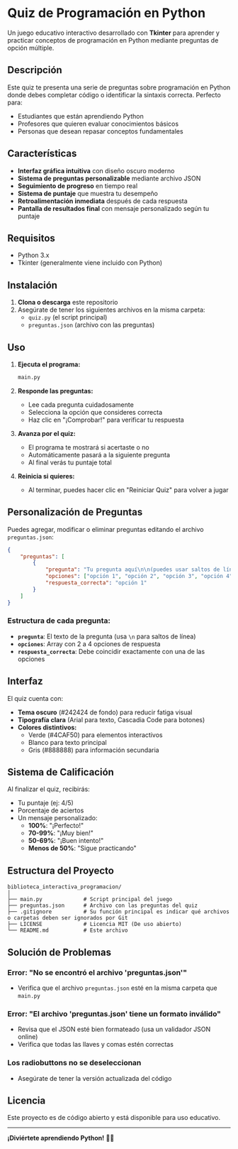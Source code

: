 # Quiz de Programación en Python

Un juego educativo interactivo desarrollado con **Tkinter** para aprender y practicar conceptos de programación en Python mediante preguntas de opción múltiple.

## Descripción

Este quiz te presenta una serie de preguntas sobre programación en Python donde debes completar código o identificar la sintaxis correcta. Perfecto para:
- Estudiantes que están aprendiendo Python
- Profesores que quieren evaluar conocimientos básicos
- Personas que desean repasar conceptos fundamentales

## Características

- **Interfaz gráfica intuitiva** con diseño oscuro moderno
- **Sistema de preguntas personalizable** mediante archivo JSON
- **Seguimiento de progreso** en tiempo real
- **Sistema de puntaje** que muestra tu desempeño
- **Retroalimentación inmediata** después de cada respuesta
- **Pantalla de resultados final** con mensaje personalizado según tu puntaje

## Requisitos

- Python 3.x
- Tkinter (generalmente viene incluido con Python)

## Instalación

1. **Clona o descarga** este repositorio
2. Asegúrate de tener los siguientes archivos en la misma carpeta:
   - `quiz.py` (el script principal)
   - `preguntas.json` (archivo con las preguntas)

## Uso

1. **Ejecuta el programa:**
   ```bash
   main.py
   ```

2. **Responde las preguntas:**
   - Lee cada pregunta cuidadosamente
   - Selecciona la opción que consideres correcta 
   - Haz clic en "¡Comprobar!" para verificar tu respuesta

3. **Avanza por el quiz:**
   - El programa te mostrará si acertaste o no
   - Automáticamente pasará a la siguiente pregunta
   - Al final verás tu puntaje total

4. **Reinicia si quieres:**
   - Al terminar, puedes hacer clic en "Reiniciar Quiz" para volver a jugar

## Personalización de Preguntas

Puedes agregar, modificar o eliminar preguntas editando el archivo `preguntas.json`:

```json
{
    "preguntas": [
        {
            "pregunta": "Tu pregunta aquí\n\n(puedes usar saltos de línea)",
            "opciones": ["opción 1", "opción 2", "opción 3", "opción 4"],
            "respuesta_correcta": "opción 1"
        }
    ]
}
```

### Estructura de cada pregunta:

- **`pregunta`**: El texto de la pregunta (usa `\n` para saltos de línea)
- **`opciones`**: Array con 2 a 4 opciones de respuesta
- **`respuesta_correcta`**: Debe coincidir exactamente con una de las opciones

## Interfaz

El quiz cuenta con:
- **Tema oscuro** (#242424 de fondo) para reducir fatiga visual
- **Tipografía clara** (Arial para texto, Cascadia Code para botones)
- **Colores distintivos:**
  - Verde (#4CAF50) para elementos interactivos
  - Blanco para texto principal
  - Gris (#888888) para información secundaria

## Sistema de Calificación

Al finalizar el quiz, recibirás:
- Tu puntaje (ej: 4/5)
- Porcentaje de aciertos
- Un mensaje personalizado:
  - **100%**: "¡Perfecto!"
  - **70-99%**: "¡Muy bien!"
  - **50-69%**: "¡Buen intento!"
  - **Menos de 50%**: "Sigue practicando"

## Estructura del Proyecto

```
biblioteca_interactiva_programacion/
│
├── main.py             # Script principal del juego
├── preguntas.json      # Archivo con las preguntas del quiz
├── .gitignore          # Su función principal es indicar qué archivos o carpetas deben ser ignorados por Git
├── LICENSE             # Licencia MIT (De uso abierto)
└── README.md           # Este archivo

```

## Solución de Problemas

### Error: "No se encontró el archivo 'preguntas.json'"
- Verifica que el archivo `preguntas.json` esté en la misma carpeta que `main.py`

### Error: "El archivo 'preguntas.json' tiene un formato inválido"
- Revisa que el JSON esté bien formateado (usa un validador JSON online)
- Verifica que todas las llaves y comas estén correctas

### Los radiobuttons no se deseleccionan
- Asegúrate de tener la versión actualizada del código

## Licencia

Este proyecto es de código abierto y está disponible para uso educativo.

---

**¡Diviértete aprendiendo Python!** 🐍✨
